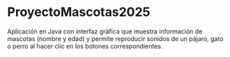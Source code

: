 # ProyectoMascotas2025
Aplicación en Java con interfaz gráfica que muestra información de mascotas (nombre y edad) y permite reproducir sonidos de un pájaro, gato o perro al hacer clic en los botones correspondientes.
